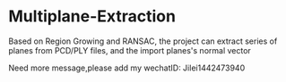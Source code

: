 # Multiplane-Extraction
Based  on Region Growing and RANSAC, the project can extract series of planes from  PCD/PLY files, and the import planes's normal vector 

Need more message,please add my wechatID: Jilei1442473940
